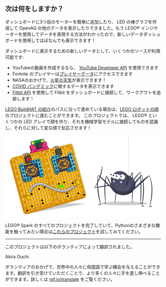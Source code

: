 ## 次は何をしますか？

ダッシュボードに3つ目のモーターを簡単に追加したり、 LED の棒グラフを作成して OpenAQ の他のデータを表示したりできました。もう LEGO® インジケーターを使用してデータを表現する方法がわかったので、新しいデータダッシュボードを使用してほぼなんでも表示できます！

ダッシュボードに表示するための新しいデータとして、いくつかのソースが利用可能です:

+ YouTubeの動画を作成するなら、 [YouTube Developer API](https://developers.google.com/youtube/v3) を使用できます
+ Fortnite のプレイヤーは[プレイヤーデータ](https://fortnitetracker.com/site-api)にアクセスできます
+ NASAのおかげで、[火星の天気](https://mars.nasa.gov/insight/weather/)が表示できます！
+ [COVID パンデミック](https://github.com/M-Media-Group/Covid-19-API)に関するデータを表示できます
+ [Fitbit API](https://dev.fitbit.com/build/reference/web-api/) を使用して Fitbit をダッシュボードに接続して、ワークアウトを追跡します！

[LEGO BuildHAT の紹介](https://projects.raspberrypi.org/ja-JP/pathways/lego-intro)のパスに沿って進めている場合は、[LEGO ロボットの顔](https://projects.raspberrypi.org/ja-JP/projects/lego-data-dash)のプロジェクトに進むことができます。 このプロジェクトでは、 LEGO® といくつかの LED アレイで顔を作り、それを機械学習モデルに接続してものを認識し、それらに対して変な顔で反応させます！

![面白いロボットの顔を示す LEGO ロボットの顔のバナー。](images/robotfacebanner.png)

LEGO® Spark のすべてのプロジェクトを完了していて、Pythonのさまざまな機能を触ってみたい場合は[これらのプロジェクト](https://projects.raspberrypi.org/ja-JP/projects?software%5B%5D=python)を試してみてください。

***
このプロジェクトは以下のボランティアによって翻訳されました。

Akira Ouchi

ボランティアのおかげで、世界中の人々に母国語で学ぶ機会を与えることができます。翻訳を引き受けていただくことで、より多くの人々に手を差し伸べることができます。詳しくは [rpf.io/translate](https://rpf.io/translate) をご覧ください。
